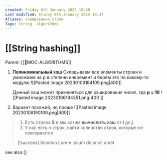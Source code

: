 ```yaml
---
created: Friday 6th January 2023 18:38
Last modified: Friday 6th January 2023 18:37
Aliases: хэширование строк
Tags: string  algorithms
---
```


# [[String hashing]]

Parent: [[📙MOC-ALGORITHMS]]
1) **Полиномиальный хэш**
	 Складываем все элементы строки и умножаем на p в степени инкремент и берём это по какому-то модулю
		 ![[Pasted image 20230106184109.png|400]]
		 
	Данный хэш может применяться для хэширования чисел, где **p = 10**
	![[Pasted image 20230106184351.png|400 ]]
2) Вариант похожий, но проще
	![[Pasted image 20230106190100.png|400]]	

>1) Есть строка **S** и мы хотим **вычислить хэш** от **i** до **j**
>2) У нас есть n строк, найти количство строк, которые не повторяются

> [!success] Solution
> Lorem ipsum dolor sit amet

see also:[]
